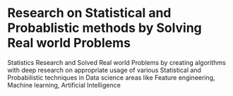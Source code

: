 # Research on Statistical and Probablistic methods by Solving Real world Problems
Statistics Research and Solved Real world Problems by creating algorithms with deep research on appropriate usage of  various Statistical and Probabilistic techniques in Data science areas like Feature engineering, Machine learning, Artificial Intelligence
